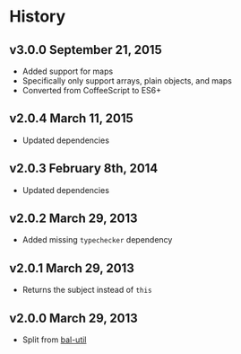 # History

## v3.0.0 September 21, 2015
- Added support for maps
- Specifically only support arrays, plain objects, and maps
- Converted from CoffeeScript to ES6+

## v2.0.4 March 11, 2015
- Updated dependencies

## v2.0.3 February 8th, 2014
- Updated dependencies

## v2.0.2 March 29, 2013
- Added missing `typechecker` dependency

## v2.0.1 March 29, 2013
- Returns the subject instead of `this`

## v2.0.0 March 29, 2013
- Split from [bal-util](https://github.com/balupton/bal-util)
